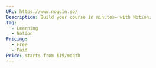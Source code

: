 ```yaml
---
URL: https://www.noggin.so/
Description: Build your course in minutes— with Notion.
Tag:
  - Learning
  - Notion
Pricing:
  - Free
  - Paid
Price: starts from $19/month
---
```

